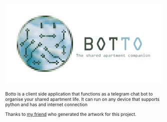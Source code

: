# ![Botto logo](img/logo.png)
Botto is a client side application that functions as a telegram chat bot to organise your shared apartment life. 
It can run on any device that supports python and has and internet connection

Thanks to [my friend](https://www.artstation.com/rm0) who generated the artwork for this project.
